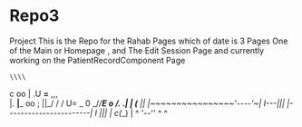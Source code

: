 # Repo3
 Project
This is the Repo for the Rahab Pages which of date is 3 Pages One of the Main or Homepage , and The Edit Session Page and currently working on the PatientRecordComponent Page     

    \\\\
   c  oo
    | .U
   __=__                        ,,,   
  |.  __|___                    oo ; 
  ||_/  /  /                    U= _  0
  \_/__/__E   o                 /. .| |
   (___ ||    |~~~~~~~~~~~~~~~~'----'~|
   I---|||    |-----------------------|
   I   |||    |       c(__)           |
   ^   '--''  ^                       ^ 
